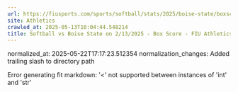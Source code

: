 ```yaml
---
url: https://fiusports.com/sports/softball/stats/2025/boise-state/boxscore/12786/
site: Athletics
crawled_at: 2025-05-13T10:04:44.548214
title: Softball vs Boise State on 2/13/2025 - Box Score - FIU Athletics
---
```

normalized_at: 2025-05-22T17:17:23.512354
normalization_changes: Added trailing slash to directory path

Error generating fit markdown: '<' not supported between instances of 'int' and 'str'